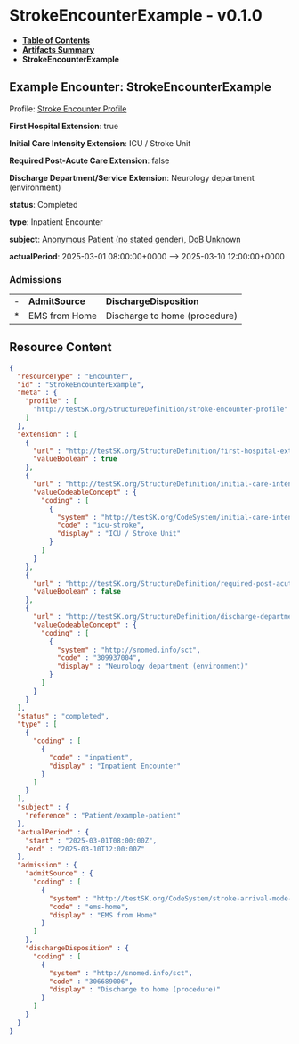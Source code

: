 # StrokeEncounterExample - v0.1.0

* [**Table of Contents**](toc.md)
* [**Artifacts Summary**](artifacts.md)
* **StrokeEncounterExample**

## Example Encounter: StrokeEncounterExample

Profile: [Stroke Encounter Profile](StructureDefinition-stroke-encounter-profile.md)

**First Hospital Extension**: true

**Initial Care Intensity Extension**: ICU / Stroke Unit

**Required Post-Acute Care Extension**: false

**Discharge Department/Service Extension**: Neurology department (environment)

**status**: Completed

**type**: Inpatient Encounter

**subject**: [Anonymous Patient (no stated gender), DoB Unknown](Patient-example-patient.md)

**actualPeriod**: 2025-03-01 08:00:00+0000 --> 2025-03-10 12:00:00+0000

### Admissions

| | | |
| :--- | :--- | :--- |
| - | **AdmitSource** | **DischargeDisposition** |
| * | EMS from Home | Discharge to home (procedure) |



## Resource Content

```json
{
  "resourceType" : "Encounter",
  "id" : "StrokeEncounterExample",
  "meta" : {
    "profile" : [
      "http://testSK.org/StructureDefinition/stroke-encounter-profile"
    ]
  },
  "extension" : [
    {
      "url" : "http://testSK.org/StructureDefinition/first-hospital-ext",
      "valueBoolean" : true
    },
    {
      "url" : "http://testSK.org/StructureDefinition/initial-care-intensity-ext",
      "valueCodeableConcept" : {
        "coding" : [
          {
            "system" : "http://testSK.org/CodeSystem/initial-care-intensity-cs",
            "code" : "icu-stroke",
            "display" : "ICU / Stroke Unit"
          }
        ]
      }
    },
    {
      "url" : "http://testSK.org/StructureDefinition/required-post-acute-care-ext",
      "valueBoolean" : false
    },
    {
      "url" : "http://testSK.org/StructureDefinition/discharge-department-service-ext",
      "valueCodeableConcept" : {
        "coding" : [
          {
            "system" : "http://snomed.info/sct",
            "code" : "309937004",
            "display" : "Neurology department (environment)"
          }
        ]
      }
    }
  ],
  "status" : "completed",
  "type" : [
    {
      "coding" : [
        {
          "code" : "inpatient",
          "display" : "Inpatient Encounter"
        }
      ]
    }
  ],
  "subject" : {
    "reference" : "Patient/example-patient"
  },
  "actualPeriod" : {
    "start" : "2025-03-01T08:00:00Z",
    "end" : "2025-03-10T12:00:00Z"
  },
  "admission" : {
    "admitSource" : {
      "coding" : [
        {
          "system" : "http://testSK.org/CodeSystem/stroke-arrival-mode-cs",
          "code" : "ems-home",
          "display" : "EMS from Home"
        }
      ]
    },
    "dischargeDisposition" : {
      "coding" : [
        {
          "system" : "http://snomed.info/sct",
          "code" : "306689006",
          "display" : "Discharge to home (procedure)"
        }
      ]
    }
  }
}

```
